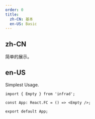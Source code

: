 ```yaml
---
order: 0
title:
  zh-CN: 基本
  en-US: Basic
---
```


## zh-CN

简单的展示。

## en-US

Simplest Usage.

```tsx
import { Empty } from 'infrad';

const App: React.FC = () => <Empty />;

export default App;
```
